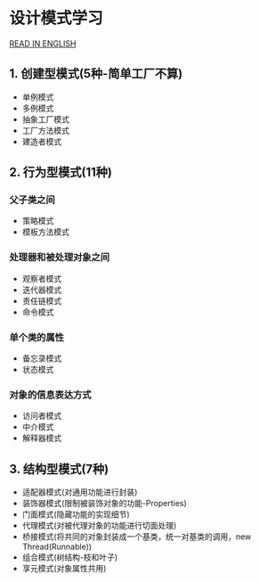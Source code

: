 # 设计模式学习 
[READ IN ENGLISH]("https://www.runoob.com/design-pattern/design-pattern-tutorial.html")

## 1. 创建型模式(5种-简单工厂不算)
* 单例模式
* 多例模式
* 抽象工厂模式
* 工厂方法模式
* 建造者模式

## 2. 行为型模式(11种)
### 父子类之间
* 策略模式
* 模板方法模式

### 处理器和被处理对象之间
* 观察者模式
* 迭代器模式
* 责任链模式
* 命令模式

### 单个类的属性
* 备忘录模式
* 状态模式

### 对象的信息表达方式
* 访问者模式
* 中介模式
* 解释器模式

## 3. 结构型模式(7种)
* 适配器模式(对通用功能进行封装)
* 装饰器模式(限制被装饰对象的功能-Properties)
* 门面模式(隐藏功能的实现细节)
* 代理模式(对被代理对象的功能进行切面处理)
* 桥接模式(将共同的对象封装成一个基类，统一对基类的调用，new Thread(Runnable))
* 组合模式(树结构-枝和叶子)
* 享元模式(对象属性共用)